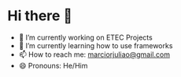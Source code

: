 # Hi there 👋
- 🔭 I’m currently working on ETEC Projects
- 🌱 I’m currently learning how to use frameworks
- 📫 How to reach me: marciorjuliao@gmail.com
- 😄 Pronouns: He/Him

